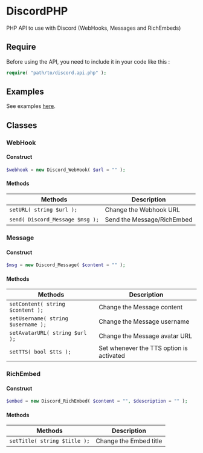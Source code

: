 # DiscordPHP
PHP API to use with Discord (WebHooks, Messages and RichEmbeds) 

## Require
Before using the API, you need to include it in your code like this :
```php
require( "path/to/discord.api.php" );
```

## Examples
See examples [here](https://github.com/Guthen/DiscordPHP/tree/master/examples).

## Classes

### WebHook

#### Construct
```php
$webhook = new Discord_WebHook( $url = "" );
```

#### Methods

|        Methods          |       Description      |
|-------------------------|------------------------|
| `setURL( string $url );` | Change the Webhook URL | 
| `send( Discord_Message $msg );` | Send the Message/RichEmbed |

### Message

#### Construct
```php
$msg = new Discord_Message( $content = "" );
```

#### Methods

|        Methods          |       Description      |
|-------------------------|------------------------|
| `setContent( string $content );` | Change the Message content | 
| `setUsername( string $username );` | Change the Message username | 
| `setAvatarURL( string $url );` | Change the Message avatar URL | 
| `setTTS( bool $tts );` | Set whenever the TTS option is activated |

### RichEmbed

#### Construct

```php
$embed = new Discord_RichEmbed( $content = "", $description = "" );
```

#### Methods

| Methods | Description |
|---------|-------------|
| `setTitle( string $title );` | Change the Embed title |